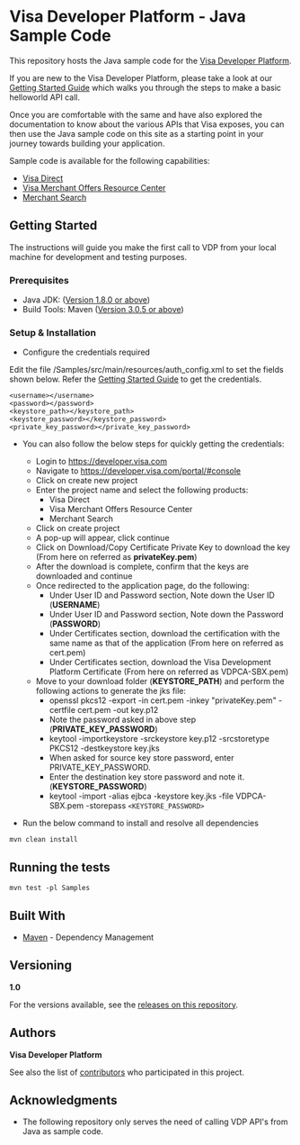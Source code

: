 # Visa Developer Platform - Java Sample Code

This repository hosts the Java sample code for the [Visa Developer Platform](https://developer.visa.com/).

If you are new to the Visa Developer Platform, please take a look at our [Getting Started Guide](https://developer.visa.com/vdpguide#get-started-overview) which walks you through the steps to make a basic helloworld API call.

Once you are comfortable with the same and have also explored the documentation to know about the various APIs that Visa exposes, you can then use the Java sample code on this site as a starting point in your journey towards building your application.

Sample code is available for the following capabilities:

* [Visa Direct](https://developer.visa.com/capabilities/visa_direct)
* [Visa Merchant Offers Resource Center](https://developer.visa.com/capabilities/vmorc)
* [Merchant Search](https://developer.visa.com/capabilities/merchant_search)

## Getting Started

The instructions will guide you make the first call to VDP from your local machine for development and testing purposes.

### Prerequisites

* Java JDK: ([Version 1.8.0 or above](http://www.oracle.com/technetwork/java/javase/downloads/jdk8-downloads-2133151.html))
* Build Tools: Maven ([Version 3.0.5 or above](https://maven.apache.org/download.cgi))

### Setup & Installation

* Configure the credentials required

Edit the file /Samples/src/main/resources/auth_config.xml to set the fields shown below. Refer the [Getting Started Guide](https://developer.visa.com/vdpguide#get-started-overview) to get the credentials.

```
<username></username>
<password></password>
<keystore_path></keystore_path>
<keystore_password></keystore_password>
<private_key_password></private_key_password>
```
* You can also follow the below steps for quickly getting the credentials:
  * Login to https://developer.visa.com
  * Navigate to https://developer.visa.com/portal/#console
  * Click on create new project
  * Enter the project name and select the following products:
    * Visa Direct
    * Visa Merchant Offers Resource Center
    * Merchant Search
  * Click on create project
  * A pop-up will appear, click continue
  * Click on Download/Copy Certificate Private Key to download the key (From here on referred as **privateKey.pem**)
  * After the download is complete, confirm that the keys are downloaded and continue
  * Once redirected to the application page, do the following:
    * Under User ID and Password section, Note down the User ID (**USERNAME**)
    * Under User ID and Password section, Note down the Password (**PASSWORD**)
    * Under Certificates section, download the certification with the same name as that of the application (From here on referred as cert.pem)
    * Under Certificates section, download the Visa Development Platform Certificate (From here on referred as VDPCA-SBX.pem)
  * Move to your download folder (**KEYSTORE_PATH**) and perform the following actions to generate the jks file:
    * openssl pkcs12 -export -in cert.pem -inkey "privateKey.pem" -certfile cert.pem -out key.p12
    * Note the password asked in above step (**PRIVATE_KEY_PASSWORD**)
    * keytool -importkeystore -srckeystore key.p12 -srcstoretype PKCS12 -destkeystore key.jks
    * When asked for source key store password, enter PRIVATE_KEY_PASSWORD.
    * Enter the destination key store password and note it. (**KEYSTORE_PASSWORD**)
    * keytool -import -alias ejbca -keystore key.jks -file VDPCA-SBX.pem -storepass ``<KEYSTORE_PASSWORD>``


* Run the below command to install and resolve all dependencies
```
mvn clean install
```
 
## Running the tests
```
mvn test -pl Samples
```

## Built With

* [Maven](https://maven.apache.org/) - Dependency Management


## Versioning

**1.0**

For the versions available, see the [releases on this repository](https://github.com/visa/java-sample-code/releases). 

## Authors

**Visa Developer Platform**

See also the list of [contributors](https://github.com/visa/java-sample-code/graphs/contributors) who participated in this project.


## Acknowledgments

* The following repository only serves the need of calling VDP API's from Java as sample code.
